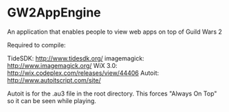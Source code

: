 GW2AppEngine
============

An application that enables people to view web apps on top of Guild Wars 2

Required to compile:

TideSDK:      http://www.tidesdk.org/
imagemagick:  http://www.imagemagick.org/
WiX 3.0:      http://wix.codeplex.com/releases/view/44406
Autoit:       http://www.autoitscript.com/site/

Autoit is for the .au3 file in the root directory.  This forces "Always On Top" so it can be seen while playing.
